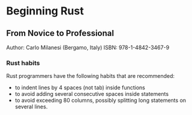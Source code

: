 # Beginning Rust
## From Novice to Professional

Author: Carlo Milanesi (Bergamo, Italy)
ISBN: 978-1-4842-3467-9

### Rust habits

Rust programmers have the following habits that are recommended:

- to indent lines by 4 spaces (not tab) inside functions
- to avoid adding several consecutive spaces inside statements
- to avoid exceeding 80 columns, possibly splitting long statements on several lines.